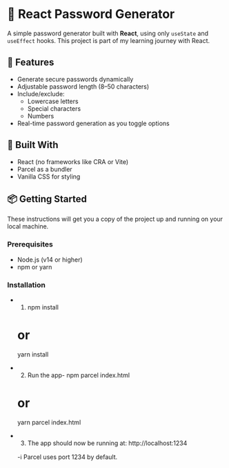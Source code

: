# 🔐 React Password Generator

A simple password generator built with **React**, using only `useState` and `useEffect` hooks. This project is part of my learning journey with React.

## 🚀 Features

- Generate secure passwords dynamically
- Adjustable password length (8–50 characters)
- Include/exclude:
  - Lowercase letters
  - Special characters
  - Numbers
- Real-time password generation as you toggle options

## 🧰 Built With

- React (no frameworks like CRA or Vite)
- Parcel as a bundler
- Vanilla CSS for styling

## 📦 Getting Started

These instructions will get you a copy of the project up and running on your local machine.

### Prerequisites

- Node.js (v14 or higher)
- npm or yarn

### Installation

- 1. npm install
    # or
    yarn install

- 2. Run the app-
    npm parcel index.html
    # or
    yarn parcel index.html

 - 3. The app should now be running at: http://localhost:1234

    -ℹ️ Parcel uses port 1234 by default.

